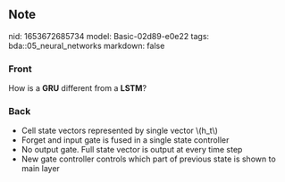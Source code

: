 ## Note
nid: 1653672685734
model: Basic-02d89-e0e22
tags: bda::05_neural_networks
markdown: false

### Front
How is a <b>GRU</b> different from a <b>LSTM</b>?

### Back
<ul>
  <li>Cell state vectors represented by single vector \(h_t\)
  <li>Forget and input gate is fused in a single state controller
  <li>No output gate. Full state vector is output at every time
  step
  <li>New gate controller controls which part of previous state is
  shown to main layer
</ul>
